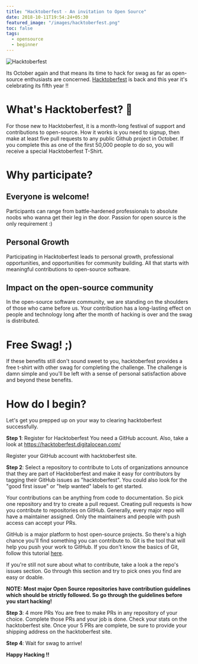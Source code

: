 ```yaml
---
title: "Hacktoberfest - An invitation to Open Source"
date: 2018-10-11T19:54:24+05:30
featured_image: "/images/hacktoberfest.png"
toc: false
tags:
  - opensource
  - beginner
---
```


![Hacktoberfest](/images/hacktoberfest.png)

Its October again and that means its time to hack for swag as far as open-source enthusiasts are concerned. [Hacktoberfest](https://hacktoberfest.digitalocean.com/) is back and this year it's celebrating its fifth year !!

# What's Hacktoberfest? 🤔

For those new to Hacktoberfest, it is a month-long festival of support and contributions to open-source.
How it works is you need to signup, then make at least five pull requests to any public Github project in October. If you complete this as one of the first 50,000 people to do so, you will receive a special Hacktoberfest T-Shirt.

# Why participate?

## Everyone is welcome!
Participants can range from battle-hardened professionals to absolute noobs who wanna get their leg in the door. Passion for open source is the only requirement :)

## Personal Growth
Participating in Hacktoberfest leads to personal growth, professional opportunities, and opportunities for community building. All that starts with meaningful contributions to open-source software. 

## Impact on the open-source community
In the open-source software community, we are standing on the shoulders of those who came before us. Your contribution has a long-lasting effect on people and technology long after the month of hacking is over and the swag is distributed.

# Free Swag! ;)
If these benefits still don't sound sweet to you, hacktoberfest provides a free t-shirt with other swag for completing the challenge.
The challenge is damn simple and you'll be left with a sense of personal satisfaction above and beyond these benefits.

# How do I begin?
Let's get you prepped up on your way to clearing hacktoberfest successfully.

**Step 1**: Register for Hacktoberfest
You need a GitHub account. Also, take a look at https://hacktoberfest.digitalocean.com/

Register your GitHub account with hacktoberfest site.

**Step 2**: Select a repository to contribute to
Lots of organizations announce that they are part of Hacktoberfest and make it easy for contributors by tagging their GitHub issues as "hacktoberfest". You could also look for the "good first issue" or "help wanted" labels to get started.

Your contributions can be anything from code to documentation. So pick one repository and try to create a pull request. Creating pull requests is how you contribute to repositories on GitHub. Generally, every major repo will have a maintainer assigned. Only the maintainers and people with push access can accept your PRs.

GitHub is a major platform to host open-source projects. So there's a high chance you'll find something you can contribute to. Git is the tool that will help you push your work to GitHub. If you don't know the basics of Git, follow this tutorial [here](https://www.atlassian.com/git/tutorials).

If you're still not sure about what to contribute, take a look a the repo's issues section. Go through this section and try to pick ones you find are easy or doable.

**NOTE: Most major Open Source repositories have contribution guidelines which should be strictly followed. So go through the guidelines before you start hacking!**

**Step 3**: 4 more PRs
You are free to make PRs in any repository of your choice. Complete those PRs and your job is done. Check your stats on the hacktoberfest site.
Once your 5 PRs are complete, be sure to provide your shipping address on the hacktoberfest site.

**Step 4**: Wait for swag to arrive!

**Happy Hacking !!**